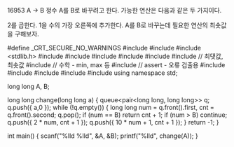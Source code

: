 16953 A → B
정수 A를 B로 바꾸려고 한다. 가능한 연산은 다음과 같은 두 가지이다.

2를 곱한다.
1을 수의 가장 오른쪽에 추가한다. 
A를 B로 바꾸는데 필요한 연산의 최솟값을 구해보자.



#define _CRT_SECURE_NO_WARNINGS
#include <numeric>
#include <cstdio>
#include <stdlib.h>
#include <iostream>
#include <cstring>
#include <string>
#include <algorithm>
#include <vector>
#include <climits>   // 최댓값, 최솟값
#include <cmath>   // 수학 - min, max 등
#include <cassert>   // assert - 오류 검출용
#include <queue>
#include <stack>
#include <deque>
#include <map>
#include <set>
using namespace std;

long long A, B;

long long change(long long a) {
	queue<pair<long long, long long>> q;
	q.push({ a,0 });
	while (!q.empty()) {
		long long num = q.front().first, cnt = q.front().second;
		q.pop();
		if (num == B)
			return cnt + 1;
		if (num > B)
			continue;
		q.push({ 2 * num, cnt + 1 });
		q.push({ 10 * num + 1, cnt + 1 });
	}
	return -1;
}

int main() {
	scanf("%lld %lld", &A, &B);
	printf("%lld", change(A));
}
